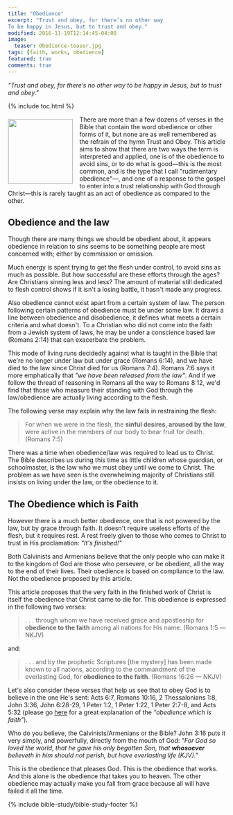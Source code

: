 ```yaml
---
title: "Obedience"
excerpt: "Trust and obey, for there’s no other way
To be happy in Jesus, but to trust and obey."
modified: 2016-11-19T12:14:45-04:00
image: 
  teaser: Obedience-teaser.jpg
tags: [faith, works, obedience]
featured: true
comments: true
---
```


<em>"Trust and obey, for there’s no other way to be happy in Jesus, but to trust and obey."</em>

{% include toc.html %}

<!-- a href="{{ site.url }}{% post_url 2016-12-20-Duong-Hep %}"><em>(Bấm vào đây để đọc tiếng Việt)</em></a -->

<img alt src="{{ site.url }}/assets/images/Obedience-teaser.jpg" style="border: 1px solid #cccccc; margin: 7px 15px 0px 0px; max-width: 100%; height: 148px; padding: 0px; float: left;">
There are more than a few dozens of verses in the Bible that contain the word obedience or other forms of it, but none are as well remembered as the refrain of the hymn Trust and Obey. This article aims to show that there are two ways the term is interpreted and applied, one is of the obedience to avoid sins, or to do what is good&mdash;this is the most common, and is the type that I call "rudimentary obedience"&mdash;, and one of a response to the gospel to enter into a trust relationship with God through Christ&mdash;this is rarely taught as an act of obedience as compared to the other.

## Obedience and the law

Though there are many things we should be obedient about, it appears obedience in relation to sins seems to be something people are most concerned with; either by commission or omission.

Much energy is spent trying to get the flesh under control, to avoid sins as much as possible. But how successful are these efforts through the ages? Are Christians sinning less and less? The amount of material still dedicated to flesh control shows if it isn't a losing battle, it hasn't made any progress.

Also obedience cannot exist apart from a certain system of law. The person following certain patterns of obedience must be under some law. It draws a line between obedience and disobedience, it defines what meets a certain criteria and what doesn't. To a Christian who did not come into the faith from a Jewish system of laws, he may be under a conscience based law (Romans 2:14) that can exacerbate the problem.

This mode of living runs decidedly against what is taught in the Bible that we're no longer under law but under grace (Romans 6:14), and we have died to the law since Christ died for us (Romans 7:4). Romans 7:6 says it more emphatically that <em>"we have been released from the law"</em>. And if we follow the thread of reasoning in Romans all the way to Romans 8:12, we'd find that those who measure their standing with God through the law/obedience are actually living according to the flesh.

The following verse may explain why the law fails in restraining the flesh:

> For when we were in the flesh, the <strong>sinful desires, aroused by the law</strong>, were active in the members of our body to bear fruit for death. (Romans 7:5)

There was a time when obedience/law was required to lead us to Christ. The Bible describes us during this time as little children whose guardian, or schoolmaster, is the law who we must obey until we come to Christ. The problem as we have seen is the overwhelming majority of Christians still insists on living under the law, or the obedience to it.

## The Obedience which is Faith
                                               
However there is a much better obedience, one that is not powered by the law, but by grace through faith. It doesn't require useless efforts of the flesh, but it requires rest. A rest freely given to those who comes to Christ to trust in His proclamation: <em>"It's finished!"</em>

Both Calvinists and Armenians believe that the only people who can make it to the kingdom of God are those who persevere, or be obedient, all the way to the end of their lives. Their obedience is based on compliance to the law. Not the obedience proposed by this article.

This article proposes that the very faith in the finished work of Christ is itself the obedience that Christ came to die for. This obedience is expressed in the following two verses:

> . . . through whom we have received grace and apostleship for <strong>obedience to the faith</strong> among all nations for His name. (Romans 1:5 &mdash;NKJV)

and:

> . . . and by the prophetic Scriptures [the mystery] has been made known to all nations, according to the commandment of the everlasting God, for <strong>obedience to the faith</strong>. (Romans 16:26 &mdash; NKJV)

Let's also consider these verses that help us see that to obey God is to believe in the one He's sent: Acts 6:7, Romans 10:16, 2 Thessalonians 1:8, John 3:36, John 6:28-29, 1 Peter 1:2, 1 Peter 1:22, 1 Peter 2:7-8, and Acts 5:32 (please go <a href="https://faithalone.org/magazine/y1993/93july3.html" target="_blank">here</a> for a great explanation of the <em>"obedience which is faith"</em>).

Who do you believe, the Calvinists/Armenians or the Bible? John 3:16 puts it very simply, and powerfully, directly from the mouth of God: <em>"For God so loved the world, that he gave his only begotten Son, that <strong>whosoever</strong> believeth in him should not perish, but have everlasting life (KJV)."</em>

This is the obedience that pleases God. This is the obedience that works. And this alone is the obedience that takes you to heaven. The other obedience may actually make you fall from grace because all will have failed it all the time.

{% include bible-study/bible-study-footer %}
